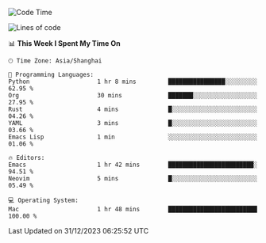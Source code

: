 <!--START_SECTION:waka-->
![Code Time](http://img.shields.io/badge/Code%20Time-1%2C767%20hrs%2051%20mins-blue)

![Lines of code](https://img.shields.io/badge/From%20Hello%20World%20I%27ve%20Written-287.0%20thousand%20lines%20of%20code-blue)

📊 **This Week I Spent My Time On** 

```text
🕑︎ Time Zone: Asia/Shanghai

💬 Programming Languages: 
Python                   1 hr 8 mins         ████████████████░░░░░░░░░   62.95 % 
Org                      30 mins             ███████░░░░░░░░░░░░░░░░░░   27.95 % 
Rust                     4 mins              █░░░░░░░░░░░░░░░░░░░░░░░░   04.26 % 
YAML                     3 mins              █░░░░░░░░░░░░░░░░░░░░░░░░   03.66 % 
Emacs Lisp               1 min               ░░░░░░░░░░░░░░░░░░░░░░░░░   01.06 % 

🔥 Editors: 
Emacs                    1 hr 42 mins        ████████████████████████░   94.51 % 
Neovim                   5 mins              █░░░░░░░░░░░░░░░░░░░░░░░░   05.49 % 

💻 Operating System: 
Mac                      1 hr 48 mins        █████████████████████████   100.00 % 
```


 Last Updated on 31/12/2023 06:25:52 UTC
<!--END_SECTION:waka-->
